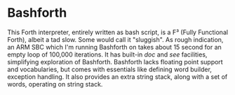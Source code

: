 # Bashforth
This Forth interpreter, entirely written as bash script, is a F³ (Fully Functional Forth), albeit a tad slow.
Some would call it "sluggish". As rough indication, an ARM SBC which I'm running Bashforth on takes about 15 second
for an empty loop of 100,000 iterations. It has built-in _doc_ and _see_ facilities, simplifying exploration of Bashforth.
Bashforth lacks floating point support and vocabularies, but comes with essentials like defining word builder,
exception handling. It also provides an extra string stack, along with a set of words, operating on string stack. 
